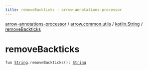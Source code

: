 ```yaml
---
title: removeBackticks - arrow-annotations-processor
---
```


[arrow-annotations-processor](../../index.html) / [arrow.common.utils](../index.html) / [kotlin.String](index.html) / [removeBackticks](./remove-backticks.html)

# removeBackticks

`fun `[`String`](https://kotlinlang.org/api/latest/jvm/stdlib/kotlin/-string/index.html)`.removeBackticks(): `[`String`](https://kotlinlang.org/api/latest/jvm/stdlib/kotlin/-string/index.html)